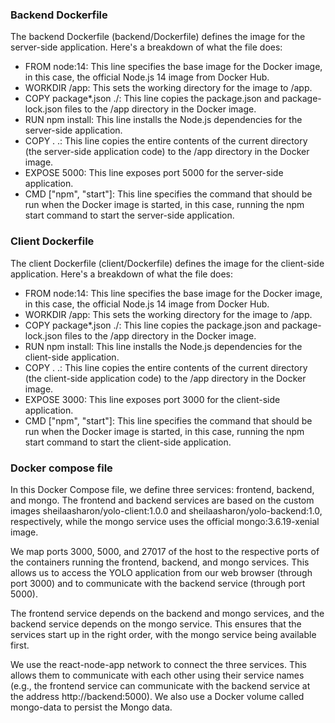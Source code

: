 ### Backend Dockerfile
The backend Dockerfile (backend/Dockerfile) defines the image for the server-side application. Here's a breakdown of what the file does:

* FROM node:14: This line specifies the base image for the Docker image, in this case, the official  Node.js 14 image from Docker Hub.
* WORKDIR /app: This sets the working directory for the image to /app.
* COPY package*.json ./: This line copies the package.json and package-lock.json files to the /app directory in the Docker image.
* RUN npm install: This line installs the Node.js dependencies for the server-side application.
* COPY . .: This line copies the entire contents of the current directory (the server-side application code) to the /app directory in the Docker image.
* EXPOSE 5000: This line exposes port 5000 for the server-side application.
* CMD ["npm", "start"]: This line specifies the command that should be run when the Docker image is started, in this case, running the npm start command to start the server-side application.

### Client Dockerfile
The client Dockerfile (client/Dockerfile) defines the image for the client-side application. Here's a breakdown of what the file does:

* FROM node:14: This line specifies the base image for the Docker image, in this case, the official Node.js 14 image from Docker Hub.
* WORKDIR /app: This sets the working directory for the image to /app.
* COPY package*.json ./: This line copies the package.json and package-lock.json files to the /app directory in the Docker image.
* RUN npm install: This line installs the Node.js dependencies for the client-side application.
* COPY . .: This line copies the entire contents of the current directory (the client-side application code) to the /app directory in the Docker image.
* EXPOSE 3000: This line exposes port 3000 for the client-side application.
* CMD ["npm", "start"]: This line specifies the command that should be run when the Docker image is started, in this case, running the npm start command to start the client-side application.

### Docker compose file
In this Docker Compose file, we define three services: frontend, backend, and mongo. The frontend and backend services are based on the custom images sheilaasharon/yolo-client:1.0.0 and sheilaasharon/yolo-backend:1.0, respectively, while the mongo service uses the official mongo:3.6.19-xenial image.

We map ports 3000, 5000, and 27017 of the host to the respective ports of the containers running the frontend, backend, and mongo services. This allows us to access the YOLO application from our web browser (through port 3000) and to communicate with the backend service (through port 5000).

The frontend service depends on the backend and mongo services, and the backend service depends on the mongo service. This ensures that the services start up in the right order, with the mongo service being available first.

We use the react-node-app network to connect the three services. This allows them to communicate with each other using their service names (e.g., the frontend service can communicate with the backend service at the address http://backend:5000). We also use a Docker volume called mongo-data to persist the Mongo data.